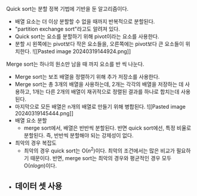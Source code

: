 Quick sort는 분할 정복 기법에 기반을 둔 알고리즘이다.
- 배열 요소는 더 이상 분할할 수 없을 때까지 반복적으로 분할된다.
- "partition exchange sort"라고도 알려져 있다.
- Quick sort는 요소를 분할하기 위해 pivot이라는 요소를 사용한다.
- 분할 시 왼쪽에는 pivot보다 작은 요소들을, 오른쪽에는 pivot보다 큰 요소들이 위치한다.
![[Pasted image 20240319144924.png]]

Merge sort는 하나의 원소만 남을 때 까지 요소를 반 씩 나눈다.
- Merge sort는 보조 배열을 정렬하기 위해 추가 저장소를 사용한다.
- Merge sort는 총 3개의 배열을 사용하는데, 2개는 각각의 배열을 저장하는 데 사용하고, 1개는 다른 2개의 배열이 재귀적으로 정렬된 결과를 하나로 합치는데 사용된다.
- 마지막으로 모든 배열은 n개의 배열로 만들기 위해 병합된다.
![[Pasted image 20240319145444.png]]
- 배열 요소 분할
	- merge sort에서, 배열은 반반씩 분할된다. 반면 quick sort에선, 특정 비율로 분할된다. 즉, 반반씩 분할해야 되는 강제성이 없다.
- 최악의 경우 복잡도
	- 최악의 경우 quick sort는 O($n^2$)이다. 최악의 조건에서는 많은 비교가 필요하기 때문이다. 반면, merge sort는 최악의 경우와 평균적인 경우 모두 O($n logn$)이다.
- 데이터 셋 사용
	- 